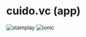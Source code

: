 # cuido.vc (app)

![stamplay](https://img.shields.io/badge/api-stamplay-lightgrey.svg)
![ionic](https://img.shields.io/badge/built%20with-ionic-blue.svg)
